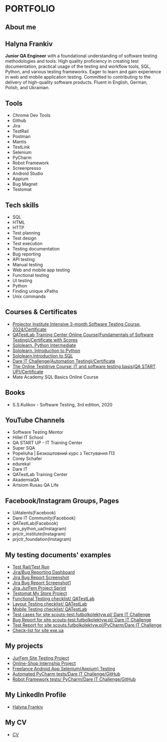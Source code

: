 # **PORTFOLIO**
## **About me**
## **Halyna Frankiv**
**Junior QA Engineer** with a foundational understanding of software testing methodologies and tools. High quality proficiency in creating test documentation, practical usage of the testing and workflow tools, SQL, Python, and various testing frameworks. Eager to learn and gain experience in web and mobile application testing. Committed to contributing to the delivery of high-quality software products. Fluent in English, German, Polish, and Ukrainian.
## **Tools**
- Chrome Dev Tools  
- Github
- Jira
- TestRail
- Postman
- Mantis
- TestLink
- Selenium 
- PyCharm
- Robot Framework
- Screenpresso
- Android Studio
- Appium
- Bug Magnet
- Testomat


## **Tech skills**
- SQL
- HTML
- HTTP
- Test planning
- Test design
- Test execution
- Testing documentation
- Bug reporting
- API testing
- Manual testing
- Web and mobile app testing
- Functional testing
- UI testing  
- Python
- Finding unique xPaths
- Unix commands
## **Courses & Certificates**
- [Projector Institute Intensive 3-month Software Testing Course, 2024/Certificate](https://drive.google.com/file/d/15TOBwhtGWYJXqo6dPcwQSjYy7u6okCDY/view?usp=sharing)
- [QATestLab Training Center Online Course(Fundamentals of Software Testing)/Certificate with Scores](https://drive.google.com/file/d/11IJx4xG0Su2pflcGFXbVZ33YvLkJk32I/view?usp=sharing)
- [Sololearn. Python Intermediate](https://drive.google.com/file/d/1H_pnpeR5lxc5-mYWIKhuh30q-V5LZrHP/view?usp=drivesdk)
- [Sololearn. Introduction to Python ](https://drive.google.com/file/d/1Fdggi5PATDnZ7-4afcoYR4WXN3o3SnE3/view?usp=drivesdk)
- [Sololearn.Introduction to SQL](https://drive.google.com/file/d/1D4hOegBUMIrJb1URoRmS9Oqpbn-twlW8/view?usp=sharing)
- [Dare IT Challenge(Automation Testing)/Certificate](https://drive.google.com/file/d/1wMLGn8-lQQglhj35oUEMx9bSmup-mig7/view?usp=sharing)
- [The Online Testdrive Course: IT and software testing basis(QA START UP)/Certificate](https://drive.google.com/file/d/16HThZCqsw1cST7jAZHc0o7yQpyZbTu49/view?usp=sharing)
- Mate Academy SQL Basics Online Course
## **Books**
- S.S.Kulikov - Software Testing, 3rd edition, 2020
## **YouTube Channels**
-  Software Testing Mentor
-  Hillel IT School
-  QA START UP - IT Training Center
-  Super SQA
-  Popeliuha | Безкоштовний курс з Тестування ПЗ
-  Corey Schafer
-  edureka!
-  Dare IT
-  QATestLab Training Center
-  AkademiaQA
-  Artsiom Rusau QA Life
## **Facebook/Instagram Groups, Pages**
- UAtalents(Facebook)
- Dare IT Community(Facebook) 
- QATestLab(Facebook)
- pro_python_ua(Instagram)
- prjctr_institute(Instagram)
- prjctr_foundation(Instagram)
## **My testing documents' examples**
- [Test Rail/Test Run](https://drive.google.com/file/d/1-E2gRlp2sqlCb_xr7t8xSpVWWJMM2nSi/view?usp=drivesdk)
- [Jira/Bug Reporting Dashboard](https://drive.google.com/file/d/1SA4g5AG_d0ULHBc0fNe0QsCikJbBgx04/view?usp=sharing)
- [Jira Bug Report Screenshot](https://drive.google.com/file/d/1Xg5S13Ti-H42xzODqW8J6WLW5OzT_Yj0/view?usp=drivesdk)
- [Jira Bug Report Screenshot1](https://drive.google.com/file/d/1iyaXvZ2HlSWkx5T5KsICHtUFBhn2bgIQ/view?usp=drivesdk)
- [Jira JurFem Project Sprint](https://drive.google.com/file/d/1M5v78_WWrvLP3ZJrfr26_4E8-OjFMqCU/view?usp=drivesdk)
- [Testomat My Store Project](https://drive.google.com/file/d/1jPhXM-UHz-1L9ga_jjwy65Z9ScEM-ZvQ/view?usp=sharing)
- [Functional Testing checklist/ QATestLab](https://docs.google.com/spreadsheets/d/1RmpDYf0gEF3ASrQjpArPMr2GvUwKZuJpyz6J1lybXyQ/edit#gid=0)
- [Layout Testing checklist/ QATestLab](https://docs.google.com/spreadsheets/d/196UzB6-wnBBZ_bpdhLmMylVJfg82KDKYa4n_92CGy6E/edit#gid=0)
- [Mobile Testing checklist/ QATestLab](https://docs.google.com/spreadsheets/d/1CEtnmHtYPdZx6zR9DT180y8QuaGmwSUn-z263SJkInE/edit#gid=0)
- [Test cases for site scouts-test.futbolkolektyw.pl/ Dare IT Challenge](https://docs.google.com/spreadsheets/d/1tXPu3XBxTtwBrxALS6lIfQA10YoGvDaVwF07FTyq3pQ/edit?usp=sharing)
- [Bug Report for site scouts-test.futbolkolektyw.pl/ Dare IT Challenge](https://docs.google.com/spreadsheets/d/1r_ftWbF_bNFPXBr3EpuPXgj7Af4LIlHIJ6CcdmSWbuo/edit#gid=0)
- [Test Report for site scouts.futbolkolektyw.pl/PyCharm/Dare IT Challenge](https://docs.google.com/spreadsheets/d/1u13o7_w-FeB1As2Och-Pu-QUEENVcwYixGfWEhe5nAg/edit#gid=0)
- [Check-list for site exe.ua](https://docs.google.com/spreadsheets/d/1dBsMBsq5b-_EyUwhb5tRIfP9ZYH2ZOcFfS5PNZ0dTz4/edit#gid=0)


## **My projects**
- [JurFem Site Testing Project](https://drive.google.com/file/d/1agSdXhW33b1XFM7iyfk680A89cXAxTm0/view?usp=sharing)
- [Online-Shop Internship Project](https://docs.google.com/presentation/d/1-up6ZXr0ryqZ2nfXPv8JAzNF99_AaTSDxbN7Tr0_j-M/edit?usp=sharing)
- [Freelance Android App Selenium(Appium) Testing](https://drive.google.com/file/d/1wzwKl8gRAskH-EgHwODS83gFrrIzTIIz/view?usp=sharing)
- [Automated PyCharm tests/Dare IT Challenge/GitHub](https://github.com/gfrankiv/challenge_portfolio_pati)
- [Robot Framework tests/ PyCharm/Dare IT Challenge/GitHub](https://github.com/gfrankiv/halyna_robotframework)
## **My LinkedIn Profile**
- [Halyna Frankiv](https://www.linkedin.com/in/halyna-frankiv-b98047204/)
## **My CV**
- [CV](https://docs.google.com/document/d/1zKGrzvjbhONdLDEDrwTESGg5bHHlLFeCX8rrHrZt9QY/edit?usp=sharing) 
 






